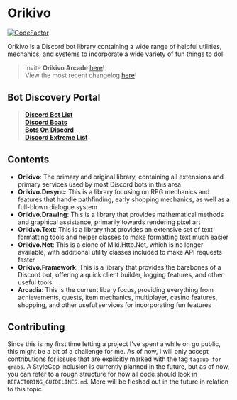 # Orikivo
[![CodeFactor](https://www.codefactor.io/repository/github/abnersquared/orikivo/badge/master?s=b3419a2cbac0938c11c04819f67815eb708833ba)](https://www.codefactor.io/repository/github/abnersquared/orikivo/overview/master)

Orikivo is a Discord bot library containing a wide range of helpful utilities, mechanics, and systems to incorporate a wide variety of fun things to do!

> Invite **Orikivo Arcade** [here](https://discord.com/oauth2/authorize?client_id=686093964029329413&scope=bot&permissions=388160)!<br/>
> View the most recent changelog [here](https://abnersquared.github.io/Orikivo.Web/changelogs/arcadia)!

## Bot Discovery Portal
> [**Discord Bot List**](https://top.gg/bot/686093964029329413)<br/>
> [**Discord Boats**](https://discord.boats/bot/686093964029329413)<br/>
> [**Bots On Discord**](https://bots.ondiscord.xyz/bots/686093964029329413)<br/>
> [**Discord Extreme List**](https://discordextremelist.xyz/en-US/bots/686093964029329413)

## Contents
- **Orikivo**: The primary and original library, containing all extensions and primary services used by most Discord bots in this area
- **Orikivo.Desync**: This is a library focusing on RPG mechanics and features that handle pathfinding, early shopping mechanics, as well as a full-blown dialogue system
- **Orikivo.Drawing**: This is a library that provides mathematical methods and graphical assistance, primarily towards rendering pixel art
- **Orikivo.Text**: This is a library that provides an extensive set of text formatting tools and helper classes to make formatting text much easier
- **Orikivo.Net**: This is a clone of Miki.Http.Net, which is no longer available, with additional utility classes included to make API requests faster
- **Orikivo.Framework**: This is a library that provides the barebones of a Discord bot, offering a quick client builder, logging features, and other useful tools
- **Arcadia**: This is the current libary focus, providing everything from achievements, quests, item mechanics, multiplayer, casino features, shopping, and other useful services for incorporating fun features

## Contributing
Since this is my first time letting a project I've spent a while on go public, this might be a bit of a challenge for me. As of now, I will only accept contributions for issues that are explicitly marked with the tag `tag:up for grabs`. A StyleCop inclusion is currently planned in the future, but as of now, you can refer to a rough structure for how all code should look in `REFACTORING_GUIDELINES.md`. More will be fleshed out in the future in relation to this topic.
